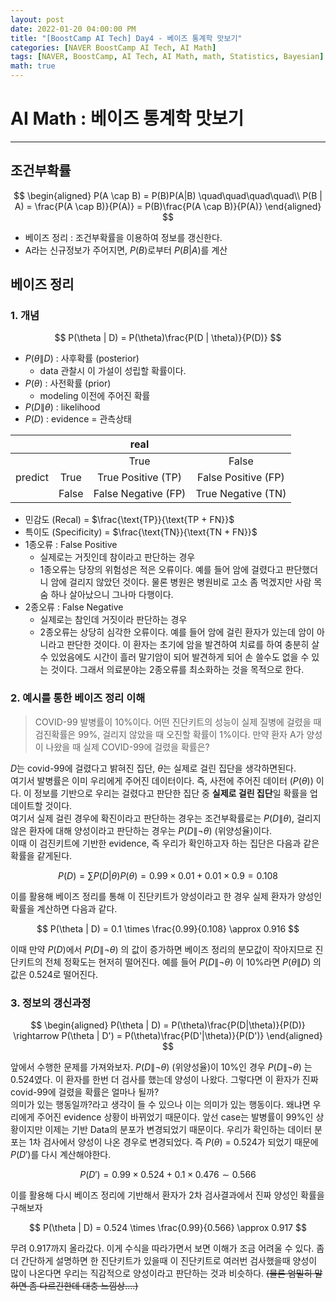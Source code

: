 ```yaml
---
layout: post
date: 2022-01-20 04:00:00 PM
title: "[BoostCamp AI Tech] Day4 - 베이즈 통계학 맛보기"
categories: [NAVER BoostCamp AI Tech, AI Math]
tags: [NAVER, BoostCamp, AI Tech, AI Math, math, Statistics, Bayesian]
math: true
---
```

# AI Math : 베이즈 통계학 맛보기

---

## 조건부확률

$$
\begin{aligned}
P(A \cap B) = P(B)P(A|B) \quad\quad\quad\quad\\
P(B | A) = \frac{P(A \cap B)}{P(A)} = P(B)\frac{P(A \cap B)}{P(A)}
\end{aligned}
$$  

- 베이즈 정리 : 조건부확률을 이용하여 정보를 갱신한다.
- A라는 신규정보가 주어지면, $P(B)$로부터 $P(B|A)$를 계산

## 베이즈 정리
### 1. 개념

$$
P(\theta | D) = P(\theta)\frac{P(D | \theta)}{P(D)}
$$  

- $P(\theta\|D)$ : 사후확률 (posterior)
    - data 관찰시 이 가설이 성립할 확률이다.
- $P(\theta)$ : 사전확률 (prior)
    - modeling 이전에 주어진 확률
- $P(D \| \theta)$ : likelihood
- $P(D)$ : evidence = 관측상태

|||real||
|:---:|:---:|:---:|:---:|
|||True|False|
|predict|True|True Positive (TP)|False Positive (FP)|
||False|False Negative (FP)|True Negative (TN)|  

- 민감도 (Recal) = $\frac{\text{TP}}{\text{TP + FN}}$  
- 특이도 (Specificity) = $\frac{\text{TN}}{\text{TN + FN}}$
- 1종오류 : False Positive
    - 실제로는 거짓인데 참이라고 판단하는 경우
    - 1종오류는 당장의 위험성은 적은 오류이다. 예를 들어 암에 걸렸다고 판단했더니 암에 걸리지 않았던 것이다. 물론 병원은 병원비로 고소 좀 먹겠지만 사람 목숨 하나 살아났으니 그나마 다행이다.
- 2종오류 : False Negative
    - 실제로는 참인데 거짓이라 판단하는 경우
    - 2종오류는 상당히 심각한 오류이다. 예를 들어 암에 걸린 환자가 있는데 암이 아니라고 판단한 것이다. 이 환자는 초기에 암을 발견하여 치료를 하여 충분히 살 수 있었음에도 시간이 흘러 말기암이 되어 발견하게 되어 손 쓸수도 없을 수 있는 것이다. 그래서 의료분야는 2종오류를 최소화하는 것을 목적으로 한다.

### 2. 예시를 통한 베이즈 정리 이해

> COVID-99 발병률이 10%이다. 어떤 진단키트의 성능이 실제 질병에 걸렸을 때 검진확률은 99%, 걸리지 않았을 때 오진할 확률이 1%이다. 만약 환자 A가 양성이 나왔을 때 실제 COVID-99에 걸렸을 확률은?  

$D$는 covid-99에 걸렸다고 밝혀진 집단, $\theta$는 실제로 걸린 집단을 생각하면된다.  
여기서 발병률은 이미 우리에게 주어진 데이터이다. 즉, 사전에 주어진 데이터 ($P(\theta)$) 이다. 이 정보를 기반으로 우리는 걸렸다고 판단한 집단 중 **실제로 걸린 집단**일 확률을 업데이트할 것이다.  
여기서 실제 걸린 경우에 확진이라고 판단하는 경우는 조건부확률로는 $P(D\|\theta)$, 걸리지 않은 환자에 대해 양성이라고 판단하는 경우는  $P(D\|\neg\theta)$ (위양성율)이다.  
이때 이 검진키트에 기반한 evidence, 즉 우리가 확인하고자 하는 집단은 다음과 같은 확률을 같게된다.  

$$
P(D) = \sum P(D|\theta)P(\theta) = 0.99 \times 0.01 + 0.01 \times 0.9 = 0.108
$$  

이를 활용해 베이즈 정리를 통해 이 진단키트가 양성이라고 한 경우 실제 환자가 양성인 확률을 계산하면 다음과 같다.  

$$
P(\theta | D) = 0.1 \times \frac{0.99}{0.108} \approx 0.916
$$  

이때 만약 $P(D)$에서 $P(D \| \neg\theta)$ 의 값이 증가하면 베이즈 정리의 분모값이 작아지므로 진단키트의 전체 정확도는 현저히 떨어진다. 예를 들어 $P(D \| \neg\theta)$ 이 10%라면 $P(\theta\| D)$ 의 값은 0.524로 떨어진다.

### 3. 정보의 갱신과정

$$
\begin{aligned}
P(\theta | D) = P(\theta)\frac{P(D|\theta)}{P(D)} \rightarrow P(\theta | D') = P(\theta)\frac{P(D'|\theta)}{P(D')}
\end{aligned}
$$  

앞에서 수행한 문제를 가져와보자. $P(D\|\neg\theta)$ (위양성율)이 10%인 경우 $P(D \| \neg\theta)$ 는 0.524였다. 이 환자를 한번 더 검사를 했는데 양성이 나왔다. 그렇다면 이 환자가 진짜 covid-99에 걸렸을 확률은 얼마나 될까?  
의미가 있는 행동일까?라고 생각이 들 수 있으나 이는 의미가 있는 행동이다. 왜냐면 우리에게 주어진 evidence 상황이 바뀌었기 때문이다. 앞선 case는 발병률이 99%인 상황이지만 이제는 기반 Data의 분포가 변경되었기 때문이다. 우리가 확인하는 데이터 분포는 1차 검사에서 양성이 나온 경우로 변경되었다. 즉 $P(\theta)$ = 0.524가 되었기 때문에 $P(D')$를 다시 계산해야한다.  

$$
P(D') = 0.99 \times 0.524 + 0.1 \times 0.476 \sim 0.566
$$  

이를 활용해 다시 베이즈 정리에 기반해서 환자가 2차 검사결과에서 진짜 양성인 확률을 구해보자  

$$
P(\theta | D) = 0.524 \times \frac{0.99}{0.566} \approx 0.917
$$  

무려 0.917까지 올라갔다. 이게 수식을 따라가면서 보면 이해가 조금 어려울 수 있다. 좀 더 간단하게 설명하면 한 진단키트가 있을때 이 진단키트로 여러번 검사했을때 양성이 많이 나온다면 우리는 직감적으로 양성이라고 판단하는 것과 비슷하다. ~~(물론 엄밀히 말하면 좀 다르긴한데 대충 느낌상....)~~  


